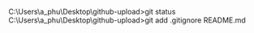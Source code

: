 C:\Users\a_phu\Desktop\github-upload>git status
C:\Users\a_phu\Desktop\github-upload>git add .gitignore README.md
